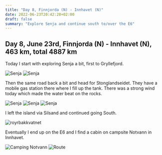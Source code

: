 ```yaml
---
title: "Day 8, Finnjorda (N) - Innhavet (N)"
date: 2022-06-23T20:42:28+02:00
draft: false
summary: "Explore Senja and continue south to/over the E6"
---
```

## Day 8, June 23rd, Finnjorda (N) - Innhavet (N), 463 km, total 4887 km
Today I start with exploring Senja a bit, first to Gryllefjord.

![Senja](/images/noordkaap2022-06-23-01-senja-r.jpg "Senja")
![Senja](/images/noordkaap2022-06-23-02-senja-r.jpg "Senja")

Then the same road back a bit and head for Stonglandseidet. They have a mobile gas station there where I fill
up the tank. There was a strong wind today which made the water beat on the rocks.

![Senja](/images/noordkaap2022-06-23-03-senja-r.jpg "Senja")
![Senja](/images/noordkaap2022-06-23-04-senja-r.jpg "Senja")
![Senja](/images/noordkaap2022-06-23-05-senja-r.jpg "Senja")

I left the island via Silsand and continued going South.

![royrbakkvatnet](/images/noordkaap2022-06-23-06-royrbakkvatnet-r.jpg "royrbakkvatnet")

Eventually I end up on the E6 and I find a cabin on campsite Notvann in Innhavet.

![Camping Notvann](/images/noordkaap2022-06-23-07-notvann-r.jpg "Camping Notvann")
![Route](/images/kaart-dag-08.jpg "Route")
